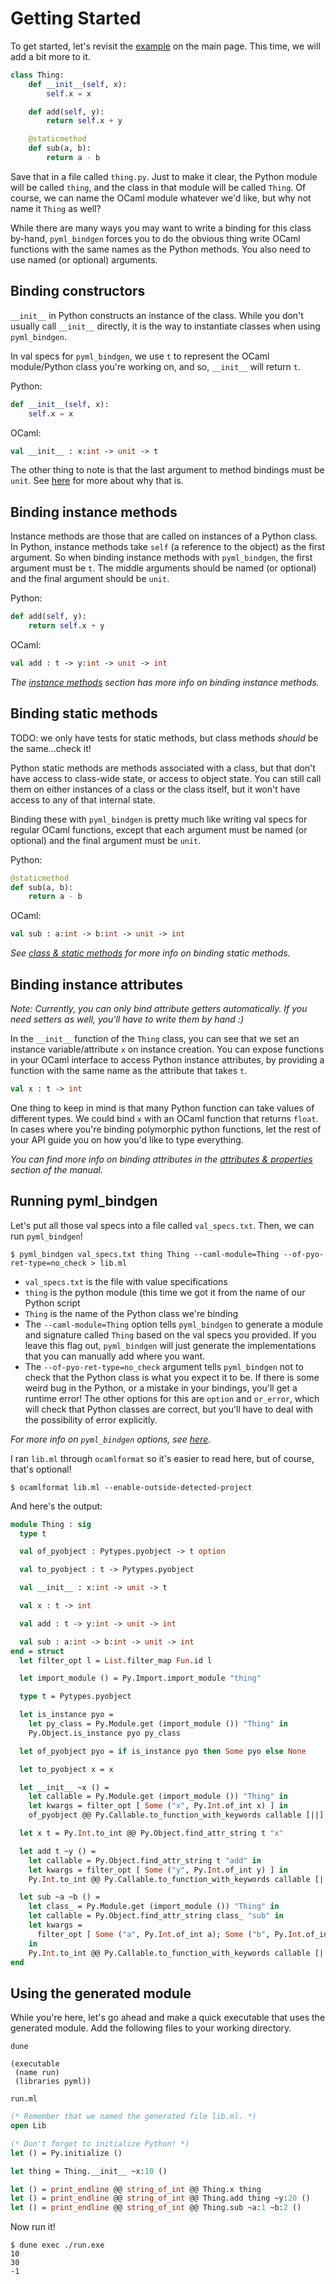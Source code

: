 # Getting Started

To get started, let's revisit the [example](index.md#quick-start) on the main page.  This time, we will add a bit more to it.

```python
class Thing:
    def __init__(self, x):
        self.x = x

    def add(self, y):
        return self.x + y

    @staticmethod
    def sub(a, b):
        return a - b
```

Save that in a file called `thing.py`.  Just to make it clear, the Python module will be called `thing`, and the class in that module will be called `Thing`.  Of course, we can name the OCaml module whatever we'd like, but why not name it `Thing` as well?

While there are many ways you may want to write a binding for this class by-hand, `pyml_bindgen` forces you to do the obvious thing write OCaml functions with the same names as the Python methods.  You also need to use named (or optional) arguments.

## Binding constructors

`__init__` in Python constructs an instance of the class.  While you don't usually call `__init__` directly, it is the way to instantiate classes when using `pyml_bindgen`.

In val specs for `pyml_bindgen`, we use `t` to represent the OCaml module/Python class you're working on, and so, `__init__` will return `t`.

Python:

```python
def __init__(self, x):
    self.x = x
```

OCaml:

```ocaml
val __init__ : x:int -> unit -> t
```

The other thing to note is that the last argument to method bindings must be `unit`.  See [here](todo.md) for more about why that is.

## Binding instance methods

Instance methods are those that are called on instances of a Python class.  In Python, instance methods take `self` (a reference to the object) as the first argument.  So when binding instance methods with `pyml_bindgen`, the first argument must be `t`.  The middle arguments should be named (or optional) and the final argument should be `unit`.

Python:

```python
def add(self, y):
    return self.x + y
```

OCaml:

```ocaml
val add : t -> y:int -> unit -> int
```

*The [instance methods](instance-methods.md) section has more info on binding instance methods.*

## Binding static methods

TODO: we only have tests for static methods, but class methods *should* be the same...check it!

Python static methods are methods associated with a class, but that don't have access to class-wide state, or access to object state.  You can still call them on either instances of a class or the class itself, but it won't have access to any of that internal state.

Binding these with `pyml_bindgen` is pretty much like writing val specs for regular OCaml functions, except that each argument must be named (or optional) and the final argument must be `unit`.

Python:

```python
@staticmethod
def sub(a, b):
    return a - b
```

OCaml:

```ocaml
val sub : a:int -> b:int -> unit -> int
```

*See [class & static methods](instance-methods.md) for more info on binding static methods.*

## Binding instance attributes

*Note: Currently, you can only bind attribute getters automatically.  If you need setters as well, you'll have to write them by hand :)*

In the `__init__` function of the `Thing` class, you can see that we set an instance variable/attribute `x` on instance creation.  You can expose functions in your OCaml interface to access Python instance attributes, by providing a function with the same name as the attribute that takes `t`.

```ocaml
val x : t -> int
```

One thing to keep in mind is that many Python function can take values of different types.  We could bind `x` with an OCaml function that returns `float`.  In cases where you're binding polymorphic python functions, let the rest of your API guide you on how you'd like to type everything.

*You can find more info on binding attributes in the [attributes & properties](attributes.md) section of the manual.*

## Running pyml_bindgen

Let's put all those val specs into a file called `val_specs.txt`.  Then, we can run `pyml_bindgen`!

```
$ pyml_bindgen val_specs.txt thing Thing --caml-module=Thing --of-pyo-ret-type=no_check > lib.ml
```

* `val_specs.txt` is the file with value specifications
* `thing` is the python module (this time we got it from the name of our Python script
* `Thing` is the name of the Python class we're binding
* The `--caml-module=Thing` option tells `pyml_bindgen` to generate a module and signature called `Thing` based on the val specs you provided.  If you leave this flag out, `pyml_bindgen` will just generate the implementations that you can manually add where you want.
* The `--of-pyo-ret-type=no_check` argument tells `pyml_bindgen` not to check that the Python class is what you expect it to be.  If there is some weird bug in the Python, or a mistake in your bindings, you'll get a runtime error!  The other options for this are `option` and `or_error`, which will check that Python classes are correct, but you'll have to deal with the possibility of error explicitly.

*For more info on `pyml_bindgen` options, see [here](todo.md).*

I ran `lib.ml` through `ocamlformat` so it's easier to read here, but of course, that's optional!

```
$ ocamlformat lib.ml --enable-outside-detected-project
```

And here's the output:

```ocaml
module Thing : sig
  type t

  val of_pyobject : Pytypes.pyobject -> t option

  val to_pyobject : t -> Pytypes.pyobject

  val __init__ : x:int -> unit -> t

  val x : t -> int

  val add : t -> y:int -> unit -> int

  val sub : a:int -> b:int -> unit -> int
end = struct
  let filter_opt l = List.filter_map Fun.id l

  let import_module () = Py.Import.import_module "thing"

  type t = Pytypes.pyobject

  let is_instance pyo =
    let py_class = Py.Module.get (import_module ()) "Thing" in
    Py.Object.is_instance pyo py_class

  let of_pyobject pyo = if is_instance pyo then Some pyo else None

  let to_pyobject x = x

  let __init__ ~x () =
    let callable = Py.Module.get (import_module ()) "Thing" in
    let kwargs = filter_opt [ Some ("x", Py.Int.of_int x) ] in
    of_pyobject @@ Py.Callable.to_function_with_keywords callable [||] kwargs

  let x t = Py.Int.to_int @@ Py.Object.find_attr_string t "x"

  let add t ~y () =
    let callable = Py.Object.find_attr_string t "add" in
    let kwargs = filter_opt [ Some ("y", Py.Int.of_int y) ] in
    Py.Int.to_int @@ Py.Callable.to_function_with_keywords callable [||] kwargs

  let sub ~a ~b () =
    let class_ = Py.Module.get (import_module ()) "Thing" in
    let callable = Py.Object.find_attr_string class_ "sub" in
    let kwargs =
      filter_opt [ Some ("a", Py.Int.of_int a); Some ("b", Py.Int.of_int b) ]
    in
    Py.Int.to_int @@ Py.Callable.to_function_with_keywords callable [||] kwargs
end
```

## Using the generated module

While you're here, let's go ahead and make a quick executable that uses the generated module.  Add the following files to your working directory.

`dune`

```
(executable
 (name run)
 (libraries pyml))
```

`run.ml`

```ocaml
(* Remember that we named the generated file lib.ml. *)
open Lib

(* Don't forget to initialize Python! *)
let () = Py.initialize ()

let thing = Thing.__init__ ~x:10 ()

let () = print_endline @@ string_of_int @@ Thing.x thing
let () = print_endline @@ string_of_int @@ Thing.add thing ~y:20 ()
let () = print_endline @@ string_of_int @@ Thing.sub ~a:1 ~b:2 ()
```

Now run it!

```
$ dune exec ./run.exe
10
30
-1
```
